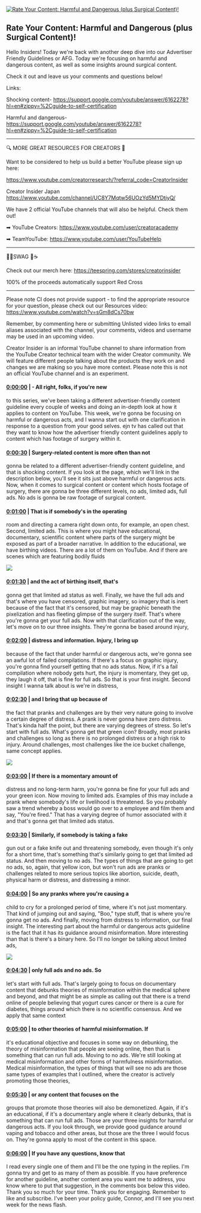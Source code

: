 [![Rate Your Content: Harmful and Dangerous (plus Surgical Content)!](https://i.ytimg.com/vi/pu1ZvJxCRGs/maxresdefault.jpg)](https://www.youtube.com/watch?v=pu1ZvJxCRGs)

## Rate Your Content: Harmful and Dangerous (plus Surgical Content)!

Hello Insiders! Today we're back with another deep dive into our Advertiser Friendly Guidelines or AFG. Today we're focusing on harmful and dangerous content, as well as some insights around surgical content.



Check it out and leave us your comments and questions below!



Links:

Shocking content- https://support.google.com/youtube/answer/6162278?hl=en#zippy=%2Cguide-to-self-certification

Harmful and dangerous- https://support.google.com/youtube/answer/6162278?hl=en#zippy=%2Cguide-to-self-certification

-------------------------------------------



🔍 MORE GREAT RESOURCES FOR CREATORS 🔎



Want to be considered to help us build a better YouTube please sign up here: 

https://www.youtube.com/creatorresearch/?referral_code=CreatorInsider



Creator Insider Japan https://www.youtube.com/channel/UC8Y7Mqtw56UOzYd5MYDtiyQ/



We have 2 official YouTube channels that will also be helpful. Check them out! 



➡ YouTube Creators: https://www.youtube.com/user/creatoracademy



➡ TeamYouTube: https://www.youtube.com/user/YouTubeHelp



-------------------------------------------



👕👚SWAG 🎽☕



Check out our merch here: https://teespring.com/stores/creatorinsider



100% of the proceeds automatically support Red Cross



-------------------------------------------

Please note CI does not provide support - to find the appropriate resource for your question, please check out our Resources video: https://www.youtube.com/watch?v=sGm8dCs70bw



Remember, by commenting here or submitting Unlisted video links to email aliases associated with the channel, your comments, videos and username may be used in an upcoming video.



Creator Insider is an informal YouTube channel to share information from the YouTube Creator technical team with the wider Creator community. We will feature different people talking about the products they work on and changes we are making so you have more context. Please note this is not an official YouTube channel and is an experiment.



#### [0:00:00](https://www.youtube.com/watch?v=pu1ZvJxCRGs&t=0) |  - All right, folks, if you're new

to this series, we've been taking a different advertiser-friendly content guideline every couple of weeks and doing an in-depth look at how it applies to content on YouTube. This week, we're gonna be focusing on harmful or dangerous acts, and I wanna start out with one clarification in response to a question from your good selves. ejn tv has called out that they want to know how the advertiser friendly content guidelines apply to content which has footage of surgery within it.  

#### [0:00:30](https://www.youtube.com/watch?v=pu1ZvJxCRGs&t=30) |  Surgery-related content is more often than not

gonna be related to a different advertiser-friendly content guideline, and that is shocking content. If you look at the page, which we'll link in the description below, you'll see it sits just above harmful or dangerous acts. Now, when it comes to surgical content or content which hosts footage of surgery, there are gonna be three different levels, no ads, limited ads, full ads. No ads is gonna be raw footage of surgical content.  

#### [0:01:00](https://www.youtube.com/watch?v=pu1ZvJxCRGs&t=60) |  That is if somebody's in the operating

room and directing a camera right down onto, for example, an open chest. Second, limited ads. This is where you might have educational, documentary, scientific content where parts of the surgery might be exposed as part of a broader narrative. In addition to the educational, we have birthing videos. There are a lot of them on YouTube. And if there are scenes which are featuring bodily fluids  

![](https://i.ytimg.com/vi/pu1ZvJxCRGs/maxres1.jpg)



#### [0:01:30](https://www.youtube.com/watch?v=pu1ZvJxCRGs&t=90) |  and the act of birthing itself, that's

gonna get that limited ad status as well. Finally, we have the full ads and that's where you have censored, graphic imagery, so imagery that is inert because of the fact that it's censored, but may be graphic beneath the pixelization and has fleeting glimpse of the surgery itself. That's where you're gonna get your full ads. Now with that clarification out of the way, let's move on to our three insights. They're gonna be based around injury,  

#### [0:02:00](https://www.youtube.com/watch?v=pu1ZvJxCRGs&t=120) |  distress and information. Injury, I bring up

because of the fact that under harmful or dangerous acts, we're gonna see an awful lot of failed compilations. If there's a focus on graphic injury, you're gonna find yourself getting that no ads status. Now, if it's a fail compilation where nobody gets hurt, the injury is momentary, they get up, they laugh it off, that is fine for full ads. So that is your first insight. Second insight I wanna talk about is we're in distress,  

#### [0:02:30](https://www.youtube.com/watch?v=pu1ZvJxCRGs&t=150) |  and I bring that up because of

the fact that pranks and challenges are by their very nature going to involve a certain degree of distress. A prank is never gonna have zero distress. That's kinda half the point, but there are varying degrees of stress. So let's start with full ads. What's gonna get that green icon? Broadly, most pranks and challenges so long as there is no prolonged distress or a high risk to injury. Around challenges, most challenges like the ice bucket challenge, same concept applies.  

![](https://i.ytimg.com/vi/pu1ZvJxCRGs/maxres2.jpg)



#### [0:03:00](https://www.youtube.com/watch?v=pu1ZvJxCRGs&t=180) |  If there is a momentary amount of

distress and no long-term harm, you're gonna be fine for your full ads and your green icon. Now moving to limited ads. Examples of this may include a prank where somebody's life or livelihood is threatened. So you probably saw a trend whereby a boss would go over to a employee and film them and say, "You're fired." That has a varying degree of humor associated with it and that's gonna get that limited ads status.  

#### [0:03:30](https://www.youtube.com/watch?v=pu1ZvJxCRGs&t=210) |  Similarly, if somebody is taking a fake

gun out or a fake knife out and threatening somebody, even though it's only for a short time, that's something that's similarly going to get that limited ad status. And then moving to no ads. The types of things that are going to get no ads, so, again, that yellow icon, but won't run ads are pranks or challenges related to more serious topics like abortion, suicide, death, physical harm or distress, and distressing a minor.  

#### [0:04:00](https://www.youtube.com/watch?v=pu1ZvJxCRGs&t=240) |  So any pranks where you're causing a

child to cry for a prolonged period of time, where it's not just momentary. That kind of jumping out and saying, "Boo," type stuff, that is where you're gonna get no ads. And finally, moving from distress to information, our final insight. The interesting part about the harmful or dangerous acts guideline is the fact that it has its guidance around misinformation. More interesting than that is there's a binary here. So I'll no longer be talking about limited ads,  

![](https://i.ytimg.com/vi/pu1ZvJxCRGs/maxres3.jpg)



#### [0:04:30](https://www.youtube.com/watch?v=pu1ZvJxCRGs&t=270) |  only full ads and no ads. So

let's start with full ads. That's largely going to focus on documentary content that debunks theories of misinformation within the medical sphere and beyond, and that might be as simple as calling out that there is a trend online of people believing that yogurt cures cancer or there is a cure for diabetes, things around which there is no scientific consensus. And we apply that same context  

#### [0:05:00](https://www.youtube.com/watch?v=pu1ZvJxCRGs&t=300) |  to other theories of harmful misinformation. If

it's educational objective and focuses in some way on debunking, the theory of misinformation that people are seeing online, then that is something that can run full ads. Moving to no ads. We're still looking at medical misinformation and other forms of harmfulness misinformation. Medical misinformation, the types of things that will see no ads are those same types of examples that I outlined, where the creator is actively promoting those theories,  

#### [0:05:30](https://www.youtube.com/watch?v=pu1ZvJxCRGs&t=330) |  or any content that focuses on the

groups that promote those theories will also be demonetized. Again, if it's an educational, if it's a documentary angle where it clearly debunks, that is something that can run full ads. Those are your three insights for harmful or dangerous acts. If you look through, we provide good guidance around vaping and tobacco and other areas, but those are the three I would focus on. They're gonna apply to most of the content in this space.  

#### [0:06:00](https://www.youtube.com/watch?v=pu1ZvJxCRGs&t=360) |  If you have any questions, know that

I read every single one of them and I'll be the one typing in the replies. I'm gonna try and get to as many of them as possible. If you have preference for another guideline, another content area you want me to address, you know where to put that suggestion, in the comments box below this video. Thank you so much for your time. Thank you for engaging. Remember to like and subscribe. I've been your policy guide, Connor, and I'll see you next week for the news flash.  